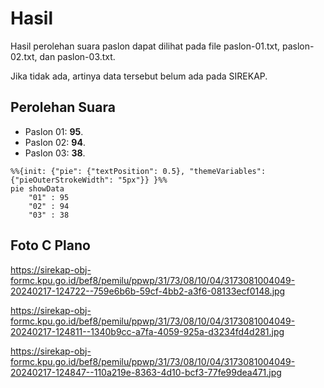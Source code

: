 # Hasil

Hasil perolehan suara paslon dapat dilihat pada file paslon-01.txt, paslon-02.txt, dan paslon-03.txt.

Jika tidak ada, artinya data tersebut belum ada pada SIREKAP.

## Perolehan Suara

 * Paslon 01: **95**.
 * Paslon 02: **94**.
 * Paslon 03: **38**.

```mermaid
%%{init: {"pie": {"textPosition": 0.5}, "themeVariables": {"pieOuterStrokeWidth": "5px"}} }%%
pie showData
    "01" : 95
    "02" : 94
    "03" : 38
```
## Foto C Plano

https://sirekap-obj-formc.kpu.go.id/bef8/pemilu/ppwp/31/73/08/10/04/3173081004049-20240217-124722--759e6b6b-59cf-4bb2-a3f6-08133ecf0148.jpg

https://sirekap-obj-formc.kpu.go.id/bef8/pemilu/ppwp/31/73/08/10/04/3173081004049-20240217-124811--1340b9cc-a7fa-4059-925a-d3234fd4d281.jpg

https://sirekap-obj-formc.kpu.go.id/bef8/pemilu/ppwp/31/73/08/10/04/3173081004049-20240217-124847--110a219e-8363-4d10-bcf3-77fe99dea471.jpg
